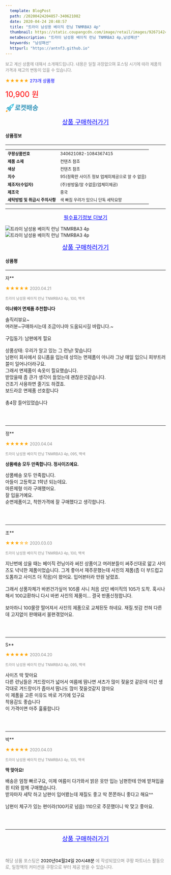 ```yaml
---
  template: BlogPost
  path: /20200424204857-340621082
  date: 2020-04-24 20:48:57
  title: "트라이 남성용 베이직 런닝 TNMRBA3 4p"
  thumbnail: https://static.coupangcdn.com/image/retail/images/92671424172137-9ed8c154-906d-44da-95e5-e68c1f644724.jpg
  metaDescription: "트라이 남성용 베이직 런닝 TNMRBA3 4p,남성패션"
  keywords: "남성패션"
  httpurl: "https://antnf3.github.io"
---
```

  
<span style="color: #888;font-size:0.8rem">보고 계신 상품에 대해서 소개해드립니다.
내용은 일절 과장없으며 포스팅 시기에 따라 제품의 가격과 재고의 변동이 있을 수 있습니다.</span>
  
<span style="color: orange;">★★★★★</span> <span style="color: blue;font-size: 0.85rem;">273개 상품평</span>

<span style="font-size: 0.9rem"></span> 

<span style="color: red;font-size: 1.5rem;">10,900 원</span>

![로켓배송](/assets/rocket_logo.png)

<p align="center"><a href="http://me2.do/5Fk02qRn" style="font-size: 1.2rem; color: blue;">상품 구매하러가기</a></p>

#### 상품정보

---

|                  |                       |
| ---------------- | --------------------- |
| **<span style="font-size:0.8rem;">쿠팡상품번호</span>** | <span style="font-size:0.8rem;">340621082-1084367415</span> |
| **<span style="font-size:0.8rem;">제품 소재</span>**    | <span style="font-size:0.8rem;">컨텐츠 참조 </span>        |
| **<span style="font-size:0.8rem;">색상</span>**    | <span style="font-size:0.8rem;">컨텐츠 참조 </span>        |
| **<span style="font-size:0.8rem;">치수</span>**    | <span style="font-size:0.8rem;">95(정확한 사이즈 정보 업체미제공으로 알 수 없음)</span>        |
| **<span style="font-size:0.8rem;">제조자(수입자)</span>**    | <span style="font-size:0.8rem;">(주)쌍방울/알 수없음(업체미제공)</span>        |
| **<span style="font-size:0.8rem;">제조국</span>**    | <span style="font-size:0.8rem;">중국</span>        |
| **<span style="font-size:0.8rem;">세탁방법 및 취급시 주의사항</span>**    | <span style="font-size:0.8rem;">색 빠짐 우려가 있으니 단독 세탁요망</span>        |




---

<p align="center"><a href="http://me2.do/5Fk02qRn" style="font-size: 1rem; color: blue;">필수표기정보 더보기</a></p>

![트라이 남성용 베이직 런닝 TNMRBA3 4p](http://thumbnail7.coupangcdn.com/thumbnails/remote/q89/image/retail/images/17868032630045-6720c715-d9e4-4a66-aca1-94e719d02ad9.jpg)
![트라이 남성용 베이직 런닝 TNMRBA3 4p](http://thumbnail6.coupangcdn.com/thumbnails/remote/q89/image/retail/images/447017695543391-7d103b22-20cf-4c84-80f5-a32eec831ea1.jpg)

<p align="center"><a href="http://me2.do/5Fk02qRn" style="font-size: 1.2rem; color: blue;">상품 구매하러가기</a></p>

#### 상품평
  
---
  
자**
    
<span style="color: orange;">★★★★★</span> <span style="font-size:0.8rem;color: #888;">2020.04.21</span>
    
<span style="color: #888;font-size:0.7rem">트라이 남성용 베이직 런닝 TNMRBA3 4p, 100, 백색</span>
    
<span style="font-size:0.85rem">**이너웨어 면제품 추천합니다**</span>
    
<span style="font-size: 0.9rem;">솔직리뷰요~<br/>여러분~구매하시는데 조금이나마 도움되시길 바랍니다.~<br/><br/>구입동기:  남편에게 필요<br/><br/>상품상태: 우리가 알고 있는 그 런닝! 맞습니다<br/>남편이 회사에서 유니폼을 입는데 상의는 면제품이 아니라 그냥 매일 입으니 피부트러블이 일어나더라구요.<br/>그래서 면제품이 속옷이 필요했습니다.<br/>받았을때 좀 큰가 생각이 들었는데 괜찮은것같습니다.<br/>건조기 사용하면 줄기도 하겠죠.<br/>보드라운 면제품 선호합니다<br/><br/>총4장 들어있었습니다</span>
    
<br>
<br>

---
  
정**
    
<span style="color: orange;">★★★★★</span> <span style="font-size:0.8rem;color: #888;">2020.04.04</span>
    
<span style="color: #888;font-size:0.7rem">트라이 남성용 베이직 런닝 TNMRBA3 4p, 095, 백색</span>
    
<span style="font-size:0.85rem">**상품배송 모두 만족합니다. 정사이즈예요.**</span>
    
<span style="font-size: 0.9rem;">상품배송 모두 만족합니다.<br/>아들이 고등학교 1학년 되는데요.<br/>마른체형 이라 구매했어요.<br/>잘 입을거예요.<br/>순면제품이고, 착한가격에 잘 구매했다고 생각합니다.</span>
    
<br>
<br>

---
  
조**
    
<span style="color: orange;">★★★☆☆</span> <span style="font-size:0.8rem;color: #888;">2020.03.03</span>
    
<span style="color: #888;font-size:0.7rem">트라이 남성용 베이직 런닝 TNMRBA3 4p, 100, 백색</span>
    

    
<span style="font-size: 0.9rem;">지난번에 샀을 때는 베이직 런닝이라 써진 상품이고 여러분들이 써주신대로 얇고 사이즈도 넉넉한 제품이었습니다. 그게 좋아서 재주문했는데 사진의 제품(좀 더 부드럽고 도톰하고 사이즈 더 작음)이 왔어요. 입어본터라 만원 날렸죠.<br/><br/>그래서 상품자체가 바뀐건가싶어 105를 사니 처음 샀던 베이직의 105가 도착. 혹시나해서 100교환하니 다시 바뀐 사진의 제품이... 결국 반품신청합니다. <br/><br/>보아하니 100물량 떨어져서 사진의 제품으로 교체된듯 하네요. 재질.핏감 전혀 다른데 고지없이 판매돼서 불편겪었어요.</span>
    
<br>
<br>

---
  
S**
    
<span style="color: orange;">★★★★★</span> <span style="font-size:0.8rem;color: #888;">2020.04.20</span>
    
<span style="color: #888;font-size:0.7rem">트라이 남성용 베이직 런닝 TNMRBA3 4p, 095, 백색</span>
    

    
<span style="font-size: 0.9rem;">사이즈 딱 맞아요<br/>다른 런닝들은 겨드랑이가 넓어서 여름에 땀나면 셔츠가 많이 젖을것 같은데 이건 생각대로 겨드랑이가 좁아서 땀나도 많이 젖을것같지 않아요<br/>이 제품을 고른 이유도 바로 거기에 있구요<br/>착용감도 좋습니다<br/>이 가격이면 아주 훌륭합니다</span>
    
<br>
<br>

---
  
박**
    
<span style="color: orange;">★★★★★</span> <span style="font-size:0.8rem;color: #888;">2020.04.03</span>
    
<span style="color: #888;font-size:0.7rem">트라이 남성용 베이직 런닝 TNMRBA3 4p, 105, 백색</span>
    
<span style="font-size:0.85rem">**딱 맞아요!**</span>
    
<span style="font-size: 0.9rem;">배송은 엄청 빠르구요, 이제 여름이 다가와서 밝은 옷만 입는 남편한테 안에 받쳐입을 흰 티와 함께 구매했습니다.<br/>받자마자 세탁 하고 남편이 입어봤는데 재질도 좋고 딱 쫀쫀하니 좋다고 해요^^<br/><br/>남편이 체구가 있는 편이라(100키로 넘음) 110으로 주문했더니 딱 맞고 좋아요.</span>
    
<br>
<br>


  
---
  
<p align="center"><a href="http://me2.do/5Fk02qRn" style="font-size: 1.2rem; color: blue;">상품 구매하러가기</a></p>
  
<br>
  
<span style="font-size: 0.85rem; color: #888;">해당 상품 포스팅은 <span style="color: #000;"> 2020년04월24일 20시48분 </span> 에 작성되었으며 쿠팡 파트너스 활동으로, 일정액의 커미션을 쿠팡으로 부터 제공 받을 수 있습니다.</span>